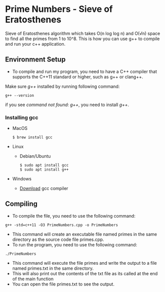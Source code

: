 # Prime Numbers - Sieve of Eratosthenes 

Sieve of Eratosthenes  algorithm which takes O(n log log n) and O(√n) space to find all the primes from 1 to 10^8.
This is how you can use g++ to compile and run your c++ application.

## Environment Setup
- To compile and run my program, you need to have a C++ compiler that supports the C++11 standard or higher, such as g++ or clang++. 

Make sure *g++* installed by running following command:

```
g++ --version
```

if you see *command not found: g++*, you need to install *g++*.

### Installing gcc

  - MacOS
    ```
    $ brew install gcc
    ```
  - Linux
    - Debian/Ubuntu
      ```
      $ sudo apt install gcc
      $ sudo apt install g++
      ```
  - Windows

    - [Download] gcc compiler
    
## Compiling
- To compile the file, you need to use the following command:

```
g++ -std=c++11 -O3 PrimeNumbers.cpp -o PrimeNumbers
```

- This command will create an executable file named primes in the same directory as the source code file primes.cpp.
- To run the program, you need to use the following command:

```
./PrimeNumbers
```

- This command will execute the file primes and write the output to a file named primes.txt in the same directory. 
- This will also print out the contents of the txt file as its called at the end of the main function
- You can open the file primes.txt to see the output.


[Download]: https://gcc.gnu.org/

